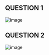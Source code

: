 ## QUESTION 1

![image](https://github.com/user-attachments/assets/f10a16ea-1a5c-44b2-a42e-c653efcb602f)

## QUESTION 2

![image](https://github.com/user-attachments/assets/c5aee923-a20b-435e-a9ea-ee994466e082)
